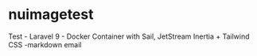 # nuimagetest
Test - Laravel 9 - Docker Container with Sail,  JetStream Inertia + Tailwind CSS -markdown email
